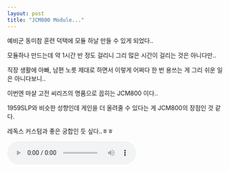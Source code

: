 ```yaml
---
layout: post
title: "JCM800 Module..."
---
```


예비군 동미참 훈련 덕택에 모듈 하날 만들 수 있게 되었다..

모듈하나 만드는데 약 1시간 반 정도 걸리니 그리 많은 시간이 걸리는 것은 아니다만..

직장 생활에 아빠, 남편 노릇 제대로 하면서 이렇게 어쩌다 한 번 용쓰는 게 그리 쉬운 일은 아니다보니..

이번엔 마샬 고전 씨리즈의 명품으로 꼽히는 JCM800 이다..

1959SLP와 비슷한 성향인데 게인을 더 올려줄 수 있다는 게 JCM800의 장점인 것 같다.

레독스 커스텀과 좋은 궁합인 듯 싶다..ㅎㅎ

<audio src="/assets/images/4b3dcc4b44d9b485d1940f18e6821d8a.mp3" controls preload></audio>


